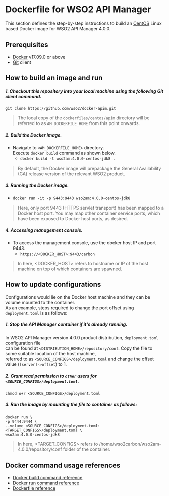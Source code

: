 # Dockerfile for WSO2 API Manager #

This section defines the step-by-step instructions to build an [CentOS](https://hub.docker.com/_/centos/) Linux based Docker image for WSO2 API Manager 4.0.0.

## Prerequisites

* [Docker](https://www.docker.com/get-docker) v17.09.0 or above
* [Git](https://git-scm.com/book/en/v2/Getting-Started-Installing-Git) client


## How to build an image and run

##### 1. Checkout this repository into your local machine using the following Git client command.

```
git clone https://github.com/wso2/docker-apim.git
```

> The local copy of the `dockerfiles/centos/apim` directory will be referred to as `AM_DOCKERFILE_HOME` from this point onwards.

##### 2. Build the Docker image.

- Navigate to `<AM_DOCKERFILE_HOME>` directory. <br>
  Execute `docker build` command as shown below.
    + `docker build -t wso2am:4.0.0-centos-jdk8 .`

> By default, the Docker image will prepackage the General Availability (GA) release version of the relevant WSO2 product.

##### 3. Running the Docker image.

- `docker run -it -p 9443:9443 wso2am:4.0.0-centos-jdk8`

> Here, only port 9443 (HTTPS servlet transport) has been mapped to a Docker host port.
You may map other container service ports, which have been exposed to Docker host ports, as desired.

##### 4. Accessing management console.

- To access the management console, use the docker host IP and port 9443.
    + `https://<DOCKER_HOST>:9443/carbon`
    
> In here, <DOCKER_HOST> refers to hostname or IP of the host machine on top of which containers are spawned.

## How to update configurations

Configurations would lie on the Docker host machine and they can be volume mounted to the container. <br>
As an example, steps required to change the port offset using `deployment.toml` is as follows:

##### 1. Stop the API Manager container if it's already running.

In WSO2 API Manager version 4.0.0 product distribution, `deployment.toml` configuration file <br>
can be found at `<DISTRIBUTION_HOME>/repository/conf`. Copy the file to some suitable location of the host machine, <br>
referred to as `<SOURCE_CONFIGS>/deployment.toml` and change the offset value (`[server]->offset`) to 1.

##### 2. Grant read permission to `other` users for `<SOURCE_CONFIGS>/deployment.toml`.

```
chmod o+r <SOURCE_CONFIGS>/deployment.toml
```

##### 3. Run the image by mounting the file to container as follows:

```
docker run \
-p 9444:9444 \
--volume <SOURCE_CONFIGS>/deployment.toml:<TARGET_CONFIGS>/deployment.toml \
wso2am:4.0.0-centos-jdk8
```

> In here, <TARGET_CONFIGS> refers to /home/wso2carbon/wso2am-4.0.0/repository/conf folder of the container.

## Docker command usage references

* [Docker build command reference](https://docs.docker.com/engine/reference/commandline/build/)
* [Docker run command reference](https://docs.docker.com/engine/reference/run/)
* [Dockerfile reference](https://docs.docker.com/engine/reference/builder/)
